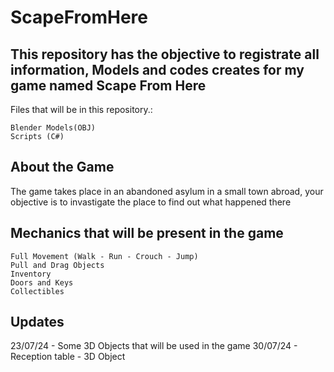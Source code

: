 # ScapeFromHere
## This repository has the objective to registrate all information, Models and codes creates for my game named Scape From Here
Files that will be in this repository.:

```
Blender Models(OBJ) 
Scripts (C#)
```
## About the Game
The game takes place in an abandoned asylum in a small town abroad, your objective is to invastigate the place to find out what happened there

## Mechanics that will be present in the game
```
Full Movement (Walk - Run - Crouch - Jump)
Pull and Drag Objects
Inventory
Doors and Keys
Collectibles
```
## Updates
23/07/24 - Some 3D Objects that will be used in the game
30/07/24 - Reception table - 3D Object
